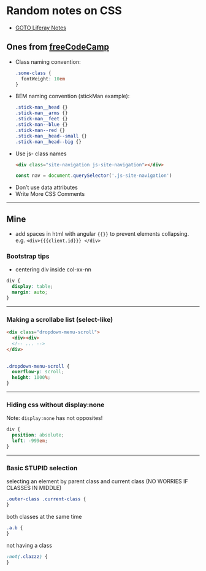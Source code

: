 # Random notes on CSS

+ [GOTO Liferay Notes](../java/liferay.md)

## Ones from [freeCodeCamp](https://medium.freecodecamp.org/css-naming-conventions-that-will-save-you-hours-of-debugging-35cea737d849)

+ Class naming convention:
  ```css
  .some-class {
    fontWeight: 10em
  }
  ```
+ BEM naming convention (stickMan example):
  ```css
  .stick-man__head {}
  .stick-man__arms {}
  .stick-man__feet {}
  .stick-man--blue {}
  .stick-man--red {}
  .stick-man__head--small {}
  .stick-man__head--big {}
  ```
+ Use js- class names
  ```html
  <div class="site-navigation js-site-navigation"></div>
  ```
  ```javascript
  const nav = document.querySelector('.js-site-navigation')
  ```
+ Don’t use data attributes
+ Write More CSS Comments

---

## Mine

+ add spaces in html with angular ```{{}}``` to prevent elements collapsing. e.g. ```<div>{{{client.id}}} </div>```

### Bootstrap tips

+ centering div inside col-xx-nn

```css
div {
  display: table;
  margin: auto;
}
```

---

### Making a scrollabe list (select-like)

```html
<div class="dropdown-menu-scroll">
  <div><div>
  <!-- ... -->
</div>
  
```

```css
.dropdown-menu-scroll {
  overflow-y: scroll;
  height: 1000%;
}
```

---

### Hiding css without display:none

Note: ```display:none``` has not opposites!

```css
div {
  position: absolute; 
  left: -999em;
}
```

---

### Basic STUPID selection

selecting an element by parent class and current class (NO WORRIES IF CLASSES IN MIDDLE)

```css
.outer-class .current-class {
}
```

both classes at the same time

```css
.a.b {
}
```

not having a class

```css
:not(.clazzz) {
}
```

